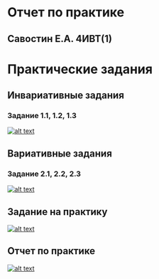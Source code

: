 # Отчет по практике
## Савостин Е.А. 4ИВТ(1)

# Практические задания
## Инвариативные задания
### Задание 1.1, 1.2, 1.3
[![alt text](https://chart.googleapis.com/chart?cht=qr&chl=https%3A%2F%2Fgithub.com%2FDanceDaemon%2Fpractice-7-sem%2Fblob%2Fmain%2F%25D0%25A2%25D0%2597%2520%25D0%2592%25D0%259A%25D0%25A0.pdf&chs=180x180&choe=UTF-8&chld=L|2 "Техническое задание")](https://github.com/DanceDaemon/practice-7-sem/blob/main/%D0%A2%D0%97%20%D0%92%D0%9A%D0%A0.pdf)

## Вариативные задания
### Задание 2.1, 2.2, 2.3
[![alt text](https://chart.googleapis.com/chart?cht=qr&chl=https%3A%2F%2Fgithub.com%2FDanceDaemon%2Fpractice-7-sem%2Fblob%2Fmain%2F%25D0%25A1%25D0%25BF%25D0%25B8%25D1%2581%25D0%25BE%25D0%25BA%2520%25D0%25BB%25D0%25B8%25D1%2582%25D0%25B5%25D1%2580%25D0%25B0%25D1%2582%25D1%2583%25D1%2580%25D1%258B.pdf&chs=180x180&choe=UTF-8&chld=L|2%22%20rel=%22nofollow%22%20alt=%22qr%20code%22%3E%3Ca%20href=%22www.qr-code-generator.com/%22%20border=%220%22%20style=%22cursor:default%22%20rel=%22nofollow "Список источников")](https://github.com/DanceDaemon/practice-7-sem/blob/main/%D0%A1%D0%BF%D0%B8%D1%81%D0%BE%D0%BA%20%D0%BB%D0%B8%D1%82%D0%B5%D1%80%D0%B0%D1%82%D1%83%D1%80%D1%8B.pdf)


## Задание на практику
[![alt text](https://chart.googleapis.com/chart?cht=qr&chl=https%3A%2F%2Fgithub.com%2FDanceDaemon%2Fpractice-7-sem%2Fblob%2Fmain%2F%25D0%2597%25D0%25B0%25D0%25B4%25D0%25B0%25D0%25BD%25D0%25B8%25D0%25B5%2520%25D0%25BF%25D1%2580%25D0%25B0%25D0%25BA%25D1%2582%25D0%25B8%25D0%25BA%25D0%25B0.docx.pdf&chs=180x180&choe=UTF-8&chld=L|2 "Задание")](https://github.com/DanceDaemon/practice-7-sem/blob/main/%D0%97%D0%B0%D0%B4%D0%B0%D0%BD%D0%B8%D0%B5%20%D0%BF%D1%80%D0%B0%D0%BA%D1%82%D0%B8%D0%BA%D0%B0.docx.pdf)

## Отчет по практике
[![alt text](http://qrcoder.ru/code/?https%3A%2F%2Fgithub.com%2Fyaazzik%2Fpractice-sem7%2Fblob%2Fmain%2F%25D0%25BE%25D1%2582%25D1%2587%25D0%25B5%25D1%2582_%25D1%2582%25D0%25B5%25D1%2585%25D0%25BD%25D0%25BE%25D0%25BB%25D0%25BE%25D0%25B3%25D0%25B8%25D1%2587%25D0%25B5%25D1%2581%25D0%25BA%25D0%25B0%25D1%258F.pdf&4&0 "Отчет")](https://github.com/yaazzik/practice-sem7/blob/main/%D0%BE%D1%82%D1%87%D0%B5%D1%82_%D1%82%D0%B5%D1%85%D0%BD%D0%BE%D0%BB%D0%BE%D0%B3%D0%B8%D1%87%D0%B5%D1%81%D0%BA%D0%B0%D1%8F.pdf)
